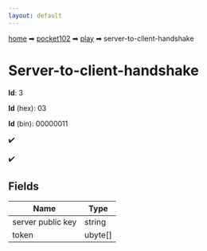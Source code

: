 ```yaml
---
layout: default
---
```


[home](/) ➡ [pocket102](/protocol/pocket102) ➡ [play](/protocol/pocket102/play) ➡ server-to-client-handshake

# Server-to-client-handshake

**Id**: 3

**Id** (hex): 03

**Id** (bin): 00000011

✔️

✔️

## Fields

Name | Type
---|---
server public key | string
token | ubyte[]

